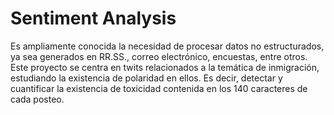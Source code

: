 # Sentiment Analysis

Es ampliamente conocida la necesidad de procesar datos no estructurados, ya sea generados en RR.SS., correo electrónico, encuestas, entre otros.
Este proyecto se centra en twits relacionados a la temática de inmigración, estudiando la existencia de polaridad en ellos. Es decir, detectar y cuantificar la existencia de toxicidad contenida en los 140 caracteres de cada posteo.
